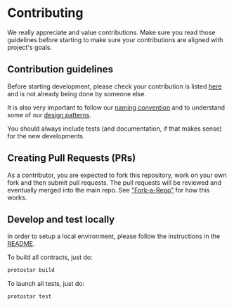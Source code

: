 Contributing 
=======

We really appreciate and value contributions.
Make sure you read those guidelines before starting to make sure your contributions are aligned with project's goals.

## Contribution guidelines

Before starting development, please check your contribution is listed [here](https://github.com/onlydustxyz/deathnote-contributions-starknet/issues) and is not already being done by someone else.

It is also very important to follow our [naming convention](https://github.com/onlydustxyz/development-guidelines/blob/main/starknet/README.md#naming-convention) and to understand some of our [design patterns](https://github.com/onlydustxyz/development-guidelines/blob/main/starknet/README.md#design-patterns).

You should always include tests (and documentation, if that makes sense) for the new developments.

## Creating Pull Requests (PRs)

As a contributor, you are expected to fork this repository, work on your own fork and then submit pull requests. The pull requests will be reviewed and eventually merged into the main repo. See ["Fork-a-Repo"](https://help.github.com/articles/fork-a-repo/) for how this works.

## Develop and test locally

In order to setup a local environment, please follow the instructions in the [README](./README.md).

To build all contracts, just do:
```bash
protostar build
```

To launch all tests, just do:
```bash
protostar test
```
